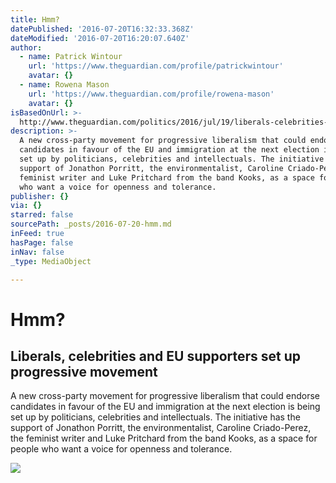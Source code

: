 ```yaml
---
title: Hmm?
datePublished: '2016-07-20T16:32:33.368Z'
dateModified: '2016-07-20T16:20:07.640Z'
author:
  - name: Patrick Wintour
    url: 'https://www.theguardian.com/profile/patrickwintour'
    avatar: {}
  - name: Rowena Mason
    url: 'https://www.theguardian.com/profile/rowena-mason'
    avatar: {}
isBasedOnUrl: >-
  http://www.theguardian.com/politics/2016/jul/19/liberals-celebrities-and-eu-supporters-set-up-progressive-movement
description: >-
  A new cross-party movement for progressive liberalism that could endorse
  candidates in favour of the EU and immigration at the next election is being
  set up by politicians, celebrities and intellectuals. The initiative has the
  support of Jonathon Porritt, the environmentalist, Caroline Criado-Perez, the
  feminist writer and Luke Pritchard from the band Kooks, as a space for people
  who want a voice for openness and tolerance.
publisher: {}
via: {}
starred: false
sourcePath: _posts/2016-07-20-hmm.md
inFeed: true
hasPage: false
inNav: false
_type: MediaObject

---
```

# Hmm?

<article style=""><h1>Liberals, celebrities and EU supporters set up progressive movement</h1><p>A new cross-party movement for progressive liberalism that could endorse candidates in favour of the EU and immigration at the next election is being set up by politicians, celebrities and intellectuals. The initiative has the support of Jonathon Porritt, the environmentalist, Caroline Criado-Perez, the feminist writer and Luke Pritchard from the band Kooks, as a space for people who want a voice for openness and tolerance.</p><img src="https://i.guim.co.uk/img/media/d121ddf3d820f9d007188eb79d995a259d3777fe/396_745_2114_1268/2114.jpg?w=1200&amp;h=630&amp;q=55&amp;auto=format&amp;usm=12&amp;fit=crop&amp;bm=normal&amp;ba=bottom%2Cleft&amp;blend64=aHR0cHM6Ly91cGxvYWRzLmd1aW0uY28udWsvMjAxNi8wNS8yNS9vdmVybGF5LWxvZ28tMTIwMC05MF9vcHQucG5n&amp;s=2065e6182faef3b98b40b874bb3b8d9b" /></article>